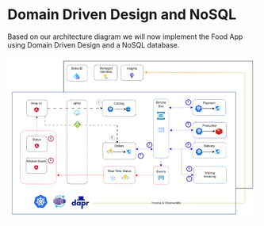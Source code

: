 # Domain Driven Design and NoSQL

Based on our architecture diagram we will now implement the Food App using Domain Driven Design and a NoSQL database.

![food-app](_images/app.png)